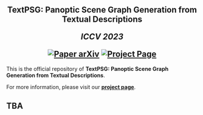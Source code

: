 <h2 align="center">
  <b>TextPSG: Panoptic Scene Graph Generation from Textual Descriptions</b>

  <b><i>ICCV 2023</i></b>


<div align="center">
    <a href="https://arxiv.org/abs/2310.07056v1" target="_blank">
    <img src="https://img.shields.io/badge/Paper-arXiv-green" alt="Paper arXiv"></a>
    <a href="https://vis-www.cs.umass.edu/TextPSG/" target="_blank">
    <img src="https://img.shields.io/badge/Page-TextPSG-blue" alt="Project Page"/></a>
</div>
</h2>

This is the official repository of **TextPSG: Panoptic Scene Graph Generation from Textual Descriptions**.

For more information, please visit our [**project page**](https://vis-www.cs.umass.edu/TextPSG/).

## TBA
